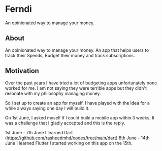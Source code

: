 # Ferndi

An opinionated way to manage your money. 

## About
An opinionated way to manage your money. 
An app that helps users to track their Spends, Budget their money and track subscriptions.

## Motivation
Over the past years I have tried a lot of budgeting apps unfortunately
none worked for me. I am not saying they were terrible apps but
they didn't resonate with my philosophy managing money.

So I set up to create an app for myself. I have played with the Idea for a while
always saying one day I will build it.

On 1st June, I asked myself if I could build a mobile app within 3 weeks,
It was a challenge that I gladly accepted and this is the reply.

1st June - 7th June I learned Dart (https://github.com/rasheedmhd/codes/tree/main/dart)
8th June - 14th June I learned Flutter 
I started working on this app on the 15th.
